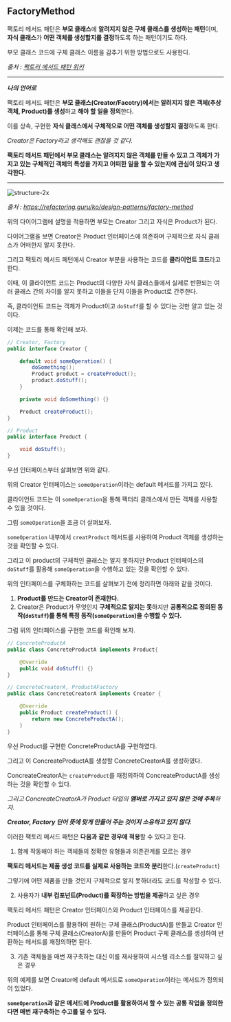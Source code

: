 ## FactoryMethod



팩토리 메서드 패턴은 **부모 클래스**에 **알려지지 않은 구체 클래스를 생성하는 패턴**이며, **자식 클래스**가 **어떤 객체를 생성할지를 결정**하도록 하는 패턴이기도 하다.

부모 클래스 코드에 구체 클래스 이름을 감추기 위한 방법으로도 사용한다.

*출처 : [팩토리 메서드 패턴 위키](https://ko.wikipedia.org/wiki/%ED%8C%A9%ED%86%A0%EB%A6%AC_%EB%A9%94%EC%84%9C%EB%93%9C_%ED%8C%A8%ED%84%B4)*

---

***나의 언어로***

팩토리 메서드 패턴은 **부모 클래스(Creator/Facotry)에서는 알려지지 않은 객체(추상 객체, Product)를 생성**하고 **해야 할 일을 정의**한다.

이를 상속, 구현한 **자식 클래스에서 구체적으로 어떤 객체를 생성할지 결정**하도록 한다.

*Creator은 Factory라고 생각해도 괜찮을 것 같다.*



**팩토리 메서드 패턴에서 부모 클래스는 알려지지 않은 객체를 만들 수 있고 그 객체가 가지고 있는 구체적인 객체의 특성을 가지고 어떠한 일을 할 수 있는지에 관심이 있다고 생각한다.**

---



![structure-2x](https://refactoring.guru/images/patterns/diagrams/factory-method/structure-2x.png)

*출처 : https://refactoring.guru/ko/design-patterns/factory-method*



위의 다이어그램에 설명을 적용하면 부모는 Creator 그리고 자식은 Product가 된다.

다이어그램을 보면 Creator은 Product 인터페이스에 의존하며 구체적으로 자식 클래스가 어떠한지 알지 못한다.



그리고 팩토리 메서드 페턴에서 Creator 부분을 사용하는 코드를 **클라이언트 코드**라고 한다.

이때, 이 클라이언트 코드는 Product의 다양한 자식 클래스들에서 실제로 반환되는 여러 클래스 간의 차이를 알지 못하고 이들을 단지 이들을 Product로 간주한다.

즉, 클라이언트 코드는 객체가 Product이고 `doStuff`를 할 수 있다는 것만 알고 있는 것이다.



이제는 코드를 통해 확인해 보자.

```java
// Creator, Factory
public interface Creator {

    default void someOperation() {
        doSomething();
        Product product = createProduct();
        product.doStuff();
    }

    private void doSomething() {}

    Product createProduct();
}

// Product
public interface Product {

    void doStuff();
}
```

우선 인터페이스부터 살펴보면 위와 같다.

위의 Creator 인터페이스는 `someOperation`이라는 default 메서드를 가지고 있다.

클라이언트 코드는 이 `someOperation`을 통해 팩터리 클래스에서 만든 객체를 사용할 수 있을 것이다.



그럼 `someOperation`을 조금 더 살펴보자.

`someOperation` 내부에서 `creatProduct` 메서드를 사용하여 Product 객체를 생성하는 것을 확인할 수 있다.

그리고 이 product의 구체적인 클래스는 알지 못하지만 Product 인터페이스의 `doStuff`를 활용해 `someOperation`을 수행하고 있는 것을 확인할 수 있다.



위의 인터페이스를 구체화하는 코드를 살펴보기 전에 정리하면 아래와 같을 것이다.

1. **Product를 만드는 Creator이 존재한다.**
2. Creator은 Product가 무엇인지 **구체적으로 알지는 못**하지만 **공통적으로 정의된 동작(`doStuff`)를 통해 특정 동작(`someOperation`)을 수행할 수 있다.**



그럼 위의 인터페이스를 구현한 코드를 확인해 보자.

```java
// ConcreteProductA
public class ConcreteProductA implements Product{

    @Override
    public void doStuff() {}
}

// ConcreteCreatorA, ProductAFactory
public class ConcreteCreatorA implements Creator {

    @Override
    public Product createProduct() {
        return new ConcreteProductA();
    }
}
```

우선 Product를 구현한 ConcreteProductA를 구현하였다.

그리고 이 ConcreateProductA를 생성할 ConcreteCreatorA를 생성하였다.

ConcreateCreatorA는 `createProduct`를 재정의하여 ConcreateProductA를 생성하는 것을 확인할 수 있다.



*그리고 ConcreateCreatorA가 Product 타입의 **멤버로 가지고 있지 않은 것에 주목**하자.*

***Creator, Factory 단어 뜻에 맞게 만들어 주는 것이지 소유하고 있지 않다.***



이러한 팩토리 메서드 패턴은 **다음과 같은 경우에 적용**할 수 있다고 한다.

1. 함께 작동해야 하는 객체들의 정확한 유형들과 의존관계를 모르는 경우

**팩토리 메서드는 제품 생성 코드를 실제로 사용하는 코드와 분리**한다.(`createProduct`)

그렇기에 어떤 제품을 만들 것인지 구체적으로 알지 못하더라도 코드를 작성할 수 있다.



2. 사용자가 **내부 컴포넌트(Product)를 확장하는 방법을 제공**하고 싶은 경우

팩토리 메서드 패턴은 Creator 인터페이스와 Product 인터페이스를 제공한다.

Product 인터페이스를 활용하여 원하는 구체 클래스(ProductA)를 만들고 Creator 인터페이스를 통해 구체 클래스(CreatorA)를 만들어 Product 구체 클래스를 생성하여 반환하는 메서드를 재정의하면 된다.



3. 기존 객체들을 매번 재구축하는 대신 이를 재사용하여 시스템 리소스를 절약하고 싶은 경우

위의 예제를 보면 Creator에 default 메서드로 `someOperation`이라는 메서드가 정의되어 있었다.

**`someOperation`과 같은 메서드에 Product를 활용하여서 할 수 있는 공통 작업을 정의한다면 매번 재구축하는 수고를 덜 수 있다.**

